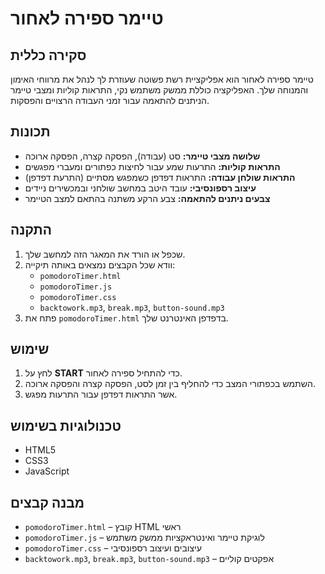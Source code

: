 # טיימר ספירה לאחור

## סקירה כללית
טיימר ספירה לאחור הוא אפליקציית רשת פשוטה שעוזרת לך לנהל את מרווחי האימון והמנוחה שלך. האפליקציה כוללת ממשק משתמש נקי, התראות קוליות ומצבי טיימר הניתנים להתאמה עבור זמני העבודה הרצויים והפסקות.

## תכונות
- **שלושה מצבי טיימר:** סט (עבודה), הפסקה קצרה, הפסקה ארוכה
- **התראות קוליות:** התרעות שמע עבור לחיצות כפתורים ומעברי מפגשים
- **התראות שולחן עבודה:** התראות דפדפן כשמפגש מסתיים (התרעת דפדפן)
- **עיצוב רספונסיבי:** עובד היטב במחשב שולחני ובמכשירים ניידים
- **צבעים ניתנים להתאמה:** צבע הרקע משתנה בהתאם למצב הטיימר

## התקנה
1. שכפל או הורד את המאגר הזה למחשב שלך.
2. וודא שכל הקבצים נמצאים באותה תיקייה:
   - `pomodoroTimer.html`
   - `pomodoroTimer.js`
   - `pomodoroTimer.css`
   - `backtowork.mp3`, `break.mp3`, `button-sound.mp3`
3. פתח את `pomodoroTimer.html` בדפדפן האינטרנט שלך.

## שימוש
1. לחץ על **START** כדי להתחיל ספירה לאחור.
2. השתמש בכפתורי המצב כדי להחליף בין זמן לסט, הפסקה קצרה והפסקה ארוכה.
3. אשר התראות דפדפן עבור התרעות מפגש.

## טכנולוגיות בשימוש
- HTML5
- CSS3
- JavaScript 

## מבנה קבצים
- `pomodoroTimer.html` – קובץ HTML ראשי
- `pomodoroTimer.js` – לוגיקת טיימר ואינטראקציות ממשק משתמש
- `pomodoroTimer.css` – עיצובים ועיצוב רספונסיבי
- `backtowork.mp3`, `break.mp3`, `button-sound.mp3` – אפקטים קוליים